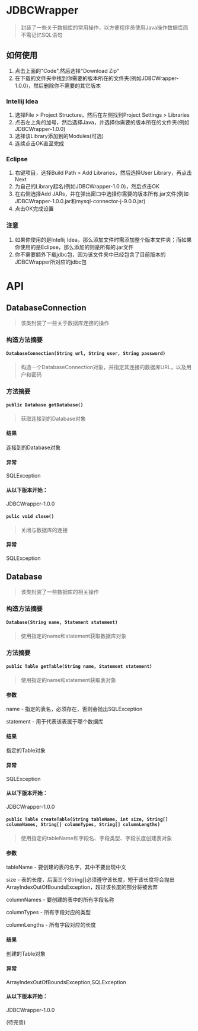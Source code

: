# JDBCWrapper
> 封装了一些关于数据库的常用操作，以方便程序员使用Java操作数据库而不需记忆SQL语句
## 如何使用
1. 点击上面的"Code",然后选择"Download Zip"
2. 在下载的文件夹中找到你需要的版本所在的文件夹(例如JDBCWrapper-1.0.0)，然后删除你不需要的其它版本
### Intellij Idea
1. 选择File >  Project Structure，然后在左侧找到Project Settings > Libraries
2. 点击左上角的加号，然后选择Java，并选择你需要的版本所在的文件夹(例如JDBCWrapper-1.0.0)
3. 选择该Library添加到的Modules(可选)
4. 连续点击OK直至完成
### Eclipse
1. 右键项目，选择Build Path > Add Libraries，然后选择User Library，再点击Next
2. 为自己的Library起名(例如JDBCWrapper-1.0.0)，然后点击OK
3. 在右侧选择Add JARs，并在弹出窗口中选择你需要的版本所有.jar文件(例如JDBCWrapper-1.0.0.jar和mysql-connector-j-9.0.0.jar)
4. 点击OK完成设置
### 注意
1. 如果你使用的是Intellij Idea，那么添加文件时需添加整个版本文件夹；而如果你使用的是Eclipse，那么添加的则是所有的.jar文件
2. 你不需要额外下载jdbc包，因为该文件夹中已经包含了目前版本的JDBCWrapper所对应的jdbc包
# API
## DatabaseConnection
> 该类封装了一些关于数据库连接的操作
### 构造方法摘要
#### `DatabaseConnection(String url, String user, String password)`
> 构造一个DatabaseConnection对象，并指定其连接的数据库URL，以及用户和密码
### 方法摘要
#### `public Database getDatabase()`
> 获取连接到的Database对象
#### 结果
连接到的Database对象
#### 异常
SQLException
#### 从以下版本开始：
JDBCWrapper-1.0.0

#### `pulic void close()`
> 关闭与数据库的连接
#### 异常
SQLException
## Database
> 该类封装了一些数据库的相关操作
### 构造方法摘要
#### `Database(String name, Statement statement)`
> 使用指定的name和statement获取数据库对象
### 方法摘要
#### `public Table getTable(String name, Statement statement)`
> 使用指定的name和statement获取表对象
#### 参数
name - 指定的表名，必须存在，否则会抛出SQLException

statement - 用于代表该表属于哪个数据库
#### 结果
指定的Table对象
#### 异常
SQLException
#### 从以下版本开始：
JDBCWrapper-1.0.0

#### `public Table createTable(String tableName, int size, String[] columnNames, String[] columnTypes, String[] columnLengths)`
> 使用指定的tableName和字段名、字段类型、字段长度创建表对象
#### 参数
tableName - 要创建的表的名字，其中不要出现中文

size - 表的长度，后面三个String[]必须遵守该长度，短于该长度将会抛出ArrayIndexOutOfBoundsException，超过该长度的部分将被舍弃

columnNames - 要创建的表中的所有字段名称

columnTypes - 所有字段对应的类型

columnLengths - 所有字段对应的长度
#### 结果
创建的Table对象
#### 异常
ArrayIndexOutOfBoundsException,SQLException
#### 从以下版本开始：
JDBCWrapper-1.0.0

(待完善)
